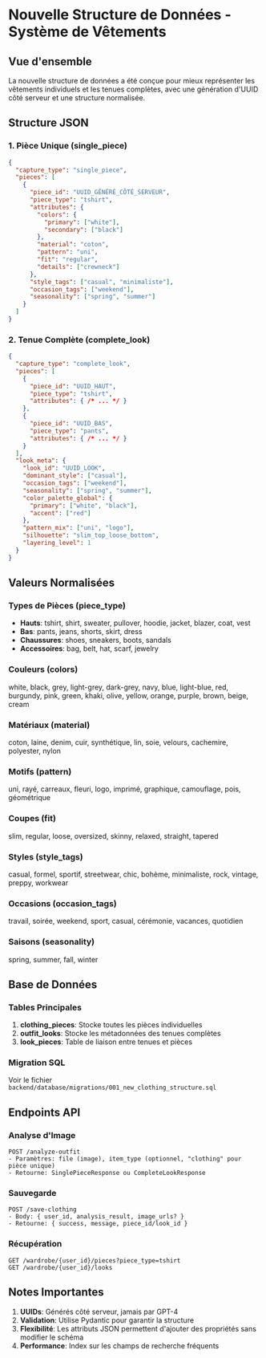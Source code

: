 # Nouvelle Structure de Données - Système de Vêtements

## Vue d'ensemble

La nouvelle structure de données a été conçue pour mieux représenter les vêtements individuels et les tenues complètes, avec une génération d'UUID côté serveur et une structure normalisée.

## Structure JSON

### 1. Pièce Unique (single_piece)

```json
{
  "capture_type": "single_piece",
  "pieces": [
    {
      "piece_id": "UUID_GÉNÉRÉ_CÔTÉ_SERVEUR",
      "piece_type": "tshirt",
      "attributes": {
        "colors": {
          "primary": ["white"],
          "secondary": ["black"]
        },
        "material": "coton",
        "pattern": "uni",
        "fit": "regular",
        "details": ["crewneck"]
      },
      "style_tags": ["casual", "minimaliste"],
      "occasion_tags": ["weekend"],
      "seasonality": ["spring", "summer"]
    }
  ]
}
```

### 2. Tenue Complète (complete_look)

```json
{
  "capture_type": "complete_look",
  "pieces": [
    {
      "piece_id": "UUID_HAUT",
      "piece_type": "tshirt",
      "attributes": { /* ... */ }
    },
    {
      "piece_id": "UUID_BAS",
      "piece_type": "pants",
      "attributes": { /* ... */ }
    }
  ],
  "look_meta": {
    "look_id": "UUID_LOOK",
    "dominant_style": ["casual"],
    "occasion_tags": ["weekend"],
    "seasonality": ["spring", "summer"],
    "color_palette_global": {
      "primary": ["white", "black"],
      "accent": ["red"]
    },
    "pattern_mix": ["uni", "logo"],
    "silhouette": "slim_top_loose_bottom",
    "layering_level": 1
  }
}
```

## Valeurs Normalisées

### Types de Pièces (piece_type)
- **Hauts**: tshirt, shirt, sweater, pullover, hoodie, jacket, blazer, coat, vest
- **Bas**: pants, jeans, shorts, skirt, dress
- **Chaussures**: shoes, sneakers, boots, sandals
- **Accessoires**: bag, belt, hat, scarf, jewelry

### Couleurs (colors)
white, black, grey, light-grey, dark-grey, navy, blue, light-blue, red, burgundy, pink, green, khaki, olive, yellow, orange, purple, brown, beige, cream

### Matériaux (material)
coton, laine, denim, cuir, synthétique, lin, soie, velours, cachemire, polyester, nylon

### Motifs (pattern)
uni, rayé, carreaux, fleuri, logo, imprimé, graphique, camouflage, pois, géométrique

### Coupes (fit)
slim, regular, loose, oversized, skinny, relaxed, straight, tapered

### Styles (style_tags)
casual, formel, sportif, streetwear, chic, bohème, minimaliste, rock, vintage, preppy, workwear

### Occasions (occasion_tags)
travail, soirée, weekend, sport, casual, cérémonie, vacances, quotidien

### Saisons (seasonality)
spring, summer, fall, winter

## Base de Données

### Tables Principales

1. **clothing_pieces**: Stocke toutes les pièces individuelles
2. **outfit_looks**: Stocke les métadonnées des tenues complètes
3. **look_pieces**: Table de liaison entre tenues et pièces

### Migration SQL

Voir le fichier `backend/database/migrations/001_new_clothing_structure.sql`

## Endpoints API

### Analyse d'Image
```
POST /analyze-outfit
- Paramètres: file (image), item_type (optionnel, "clothing" pour pièce unique)
- Retourne: SinglePieceResponse ou CompleteLookResponse
```

### Sauvegarde
```
POST /save-clothing
- Body: { user_id, analysis_result, image_urls? }
- Retourne: { success, message, piece_id/look_id }
```

### Récupération
```
GET /wardrobe/{user_id}/pieces?piece_type=tshirt
GET /wardrobe/{user_id}/looks
```

## Notes Importantes

1. **UUIDs**: Générés côté serveur, jamais par GPT-4
2. **Validation**: Utilise Pydantic pour garantir la structure
3. **Flexibilité**: Les attributs JSON permettent d'ajouter des propriétés sans modifier le schéma
4. **Performance**: Index sur les champs de recherche fréquents